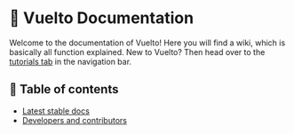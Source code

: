 # 📄 Vuelto Documentation

Welcome to the documentation of Vuelto! Here you will find a wiki, which is basically all function explained. New to Vuelto? Then head over to the [tutorials tab](../tutorials/index.md) in the navigation bar.

## 📑 Table of contents

- [Latest stable docs](latest/windowing.md)
- [Developers and contributors](developers/index.md)
